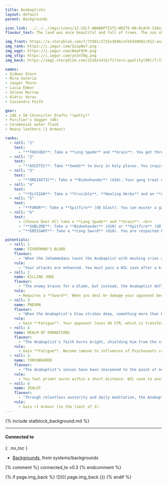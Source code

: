 ```yaml
---
title: Anabaptists
layout: default
parent: Backgrounds

icon_link: ../../../imgs/icons/12-CULT-ANABAPTISTS-WHITE-ON-BLACK-320x320.webp
flavour_text: The land was once beautiful and full of trees. The sun shone down with a friendly face upon fields and happy people. But today, Paradise is rotten. The Spawn of the Demiurge, Psychonauts in all their carnality carry no divine soul. The root of all evil is clear to see and must be hacked to pieces and cut out by the [Anabaptists](https://degenesis.com/world/cults/anabaptists).

img_front: https://a.storyblok.com/f/72501/2715x3840/efb5d38082/012-anabaptist-archetype.jpg
img_rank: https://i.imgur.com/IuipNe7.png
img_eqpt: https://i.imgur.com/NmaF9YK.png
img_sttp: https://i.imgur.com/yn3nT0g.png
img_back: https://img2.storyblok.com/2516x1415/filters:quality(90)/f/72501/2516x1415/6ca1363234/opener-anabaptists.jpg

names:
- Gideon Stern
- Mira Valeria
- Jasper Thorn
- Lucia Ember
- Selene Marrow
- Aldric Verus
- Cassandra Faith

gear:
- 1d6 x 50 Chronicler Drafts *(petty)*
- Purifier's dagger (d6)
- Ceremonial water flask
- Heavy leathers (1 Armour)

ranks:
  - roll: "1"
    text:
      - "**TOUCHED**: Take a **Long Spade** and **Grain**. You get three dots tattooed on your forehead and a ring through your nose to chain soul to body. <br>"
  - roll: "2"
    text:
      - "**ASCETIC**: Take **Seeds** to bury in holy places. You inspire providers and farmers. <br>"
  - roll: "3"
    text:
      - "**ORGIASTIC**: Take a **Bidenhander** (d10). Your gang treat each other as family."
  - roll: "4"
    text:
      - "**ELYSIAN**: Take a **Crucible**, **Healing Herbs** and an **Adriatic Stone**. Because of the **Elysian Oils** you used you reduce Sepsis infection in 1 (6 uses). You can always get more oil on Anabaptists Enclaves."
  - roll: "5"
    text: 
      - "**FUROR**: Take a **Spitfire** (d8 blast). You can muster a gan of Orgiastics and start a crusade and try to start forming a settlement."
  - roll: "6"
    text:
      - (Choose One) All take a **Long Spade** and **Grain**. <br>
      - "**SUBLIME**: Take a **Bidenhander** (d10) or **Spitfire** (d8 blast). You are considered a manifested emanation, foretold in prophecies and there are no closed doors for you in Cathedral city. <br>"
      - "**EMISSARY**: Take a **Long Sword** (d10). You are respected by all Cults of the Protectorate. <br>"

potentials:
  - roll: 1
    name: FISHERMAN'S BLOOD
    flavour:
      - "When the Jehammedans taunt the Anabaptist with mocking cries of 'Fisherman’s child!' he replies calmly, 'If you hit us, don’t we bleed as well?' They laugh, but he grins and adds, 'But if we bleed, don’t we rip you apart?' Pushed beyond his limits, the Anabaptist unleashes a relentless fury, tearing through his enemies with unstoppable rage."
    rule:
      - "Your attacks are enhanced. You must pass a WIL save after a killing or lose control, attacking anyone in sight."
  - roll: 2
    name: KILLING JOKE
    flavour:
      - "The enemy braces for a blade, but instead, the Anabaptist deftly pivots and strikes with the pommel of his sword, aiming for an unarmored vital spot. This technique, known as the Killing Joke, is a high-risk manoeuvre that can knock an opponent unconscious instantly."
    rule:
      - Requires a **Sword**. When you deal 6+ damage your opponent becomes unconscious, but will wake up if harmed again. The next attack against you is **Enhanced**.
  - roll: 3
    name: PNEUMA
    flavour:
      - "When the Anabaptist's blow strikes deep, something more than blood spills out—an essence, a glimpse of the divine Pneuma, escapes from the dying flesh. This momentary touch of the divine strengthens and uplifts him."
    rule:
      - Gain **Fatigue**. Your opponent loses d6 STR, which is transferred to you temporarily (up to 18).
  - roll: 4
    name: REALM OF EMANATIONS
    flavour:
      - "The Anabaptist's faith burns bright, shielding him from the nightly horrors that haunt his mind. By day, the twisted influences of Psychonauts—whether through Dushani whispers, Pheromancer scents, or Psychokinetic illusions—cannot sway him. When defending against these mental assaults, his faith sharpens his resolve, allowing him to channel his strength into a powerful counter, turning his fear into a formidable defence."
    rule:
      - Gain **Fatigue**. Become immune to influences of Psychonauts common in your region.
  - roll: 5
    name: TORCHBEARER
    flavour:
      - "The Anabaptist’s senses have been sharpened to the point of near madness by his closeness to the enemy. He can detect the corruption of Psychonauts, Leperos, and spore fields with uncanny precision, bringing them into stark clarity. In his presence, the hidden horrors of the world cannot remain concealed."
    rule:
      - You feel primer auras within a short distance. WIL save to avoid detection by Psychonaults.
  - roll: 6
    name: ZEALOT
    flavour:
      - "Through relentless austerity and daily meditation, the Anabaptist purifies himself, transcending physical pain and unleashing the power of his spirit. On the battlefield, his body becomes a shield, with pain serving only as a distant reminder of harm rather than a hindrance. His resilience allows him to endure, reducing the impact of trauma."
    rule:
      - Gain +1 Armour (to the limit of 3).
---
```


{% include statblock_background.md %}

---
#### Connected to
{: .no_toc }

<!-- QueryToSerialize: LIST without ID "["+ title + "](https://terra-campaigns.github.io/" + regexreplace(file.path, ".md", "") + ")" + ", from " + regexreplace(file.folder, "^[^\/]*\/", "") FROM ([[]]) OR outgoing([[]]) WHERE (file.path != this.file.path AND title != null) SORT file.folder DESC -->
<!-- SerializedQuery: LIST without ID "["+ title + "](https://terra-campaigns.github.io/" + regexreplace(file.path, ".md", "") + ")" + ", from " + regexreplace(file.folder, "^[^\/]*\/", "") FROM ([[]]) OR outgoing([[]]) WHERE (file.path != this.file.path AND title != null) SORT file.folder DESC -->
- [Backgrounds](https://terra-campaigns.github.io/degenesis/systems/backgrounds/index), from systems/backgrounds
<!-- SerializedQuery END -->

{% comment %}
connected_to v0.3
{% endcomment %}

{% if page.img_back %}
![]({{ page.img_back }})
{% endif %}
